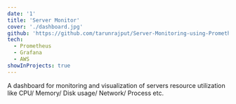 ```yaml
---
date: '1'
title: 'Server Monitor'
cover: './dashboard.jpg'
github: 'https://github.com/tarunrajput/Server-Monitoring-using-Prometheus-and-Grafana'
tech:
  - Prometheus
  - Grafana
  - AWS
showInProjects: true
---
```


A dashboard for monitoring and visualization of servers resource utilization like CPU/ Memory/ Disk usage/ Network/ Process etc.